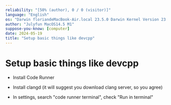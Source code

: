 ```yaml
---
reliability: "[50% (author), 0 / 0 (visitor)]"
language: "English"
os: "Darwin floriandeMacBook-Air.local 23.5.0 Darwin Kernel Version 23.5.0: Wed May  1 20:16:51 PDT 2024; root:xnu-10063.121.3~5/RELEASE_ARM64_T8103 arm64"
author: "Julyfun MacOS14.5 M1"
suppose-you-know: [computer]
date: 2024-05-19
title: "Setup basic things like devcpp"
---
```


# Setup basic things like devcpp

* Install Code Runner
* Install clangd (it will suggest you download clang server, so you agree) 

* In settings, search "code runner terminal", check "Run in terminal"

